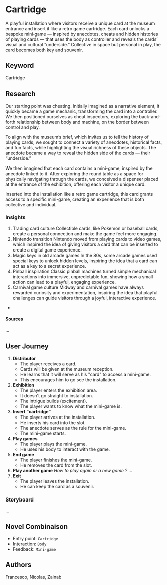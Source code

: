 # Cartridge

 A playful installation where visitors receive a unique card at the museum entrance and insert it like a retro game cartridge. Each card unlocks a bespoke mini‑game — inspired by anecdotes, cheats and hidden histories of playing cards — that uses the body as controller and reveals the cards’ visual and cultural “underside.” Collective in space but personal in play, the card becomes both key and souvenir.

## Keyword

Cartridge

## Research

Our starting point was cheating. Initially imagined as a narrative element, it quickly became a game mechanic, transforming the card into a controller. We then positioned ourselves as cheat inspectors, exploring the back-and-forth relationship between body and machine, on the border between control and play.

To align with the museum’s brief, which invites us to tell the history of playing cards, we sought to connect a variety of anecdotes, historical facts, and fun facts, while highlighting the visual richness of these objects. The anecdote became a way to reveal the hidden side of the cards — their “underside.”

We then imagined that each card contains a mini-game, inspired by the anecdote linked to it. After exploring the round table as a space for physically navigating through the cards, we conceived a dispenser placed at the entrance of the exhibition, offering each visitor a unique card.

Inserted into the installation like a retro game cartridge, this card grants access to a specific mini-game, creating an experience that is both collective and individual.

### Insights

1. Trading card culture Collectible cards, like Pokemon or baseball cards, create a personal connection and make the game feel more engaging.
2. Nintendo transition  Nintendo moved from playing cards to video games, which inspired the idea of giving visitors a card that can be inserted to create a digital game experience.
3. Magic keys in old arcade games In the 80s, some arcade games used special keys to unlock hidden levels, inspiring the idea that a card can act as a key to a secret experience.
4. Pinball inspiration Classic pinball machines turned simple mechanical interactions into immersive, unpredictable fun, showing how a small action can lead to a playful, engaging experience.
5. Carnival game culture  Midway and carnival games have always rewarded curiosity and experimentation, inspiring the idea that playful challenges can guide visitors through a joyful, interactive experience.

-

#### Sources

...

## User Journey

1. **Distributor**
    - The player receives a card.
    - Cards will be given at the museum reception.
    - He learns that it will serve as his "card" to access a mini-game.
    - This encourages him to go see the installation.
2. **Exhibition**
    - The player enters the exhibition area.
    - It doesn't go straight to installation.
    - The intrigue builds (excitement).
    - The player wants to know what the mini-game is.
3. **Insert "cartridge"**
    - The player arrives at the installation.
    - He inserts his card into the slot.
    - The anecdote serves as the rule for the mini-game.
    - The mini-game starts.
4. **Play games**
    - The player plays the mini-game.
    - He uses his body to interact with the game.
5. **End game**
    - The player finishes the mini-game.
    - He removes the card from the slot.
6. **Play another game**
    *How to play again or a new game ?*
    ...
7. **Exit**
    - The player leaves the installation.
    - He can keep the card as a souvenir.

### Storyboard

...

## Novel Combinaison

- Entry point: `Cartridge`
- Interaction: `Body`
- Feedback: `Mini-game`

## Authors

Francesco, Nicolas, Zainab
